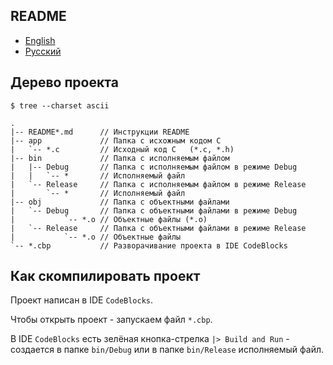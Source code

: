 ## README

- [English](README.md)
- [Русский](README-ru.md)

## Дерево проекта

```
$ tree --charset ascii

.
|-- README*.md      // Инструкции README
|-- app             // Папка с исхожным кодом C
|   `-- *.c         // Исходный код C   (*.c, *.h)
|-- bin             // Папка с исполняемым файлом
|   |-- Debug       // Папка с исполняемым файлом в режиме Debug
|   |   `-- *       // Исполняемый файл
|   `-- Release     // Папка с исполняемым файлом в режиме Release
|       `-- *       // Исполняемый файл
|-- obj             // Папка с объектными файлами
|   `-- Debug       // Папка с объектными файлами в режиме Debug
|           `-- *.o // Объектные файлы (*.o)
|   `-- Release     // Папка с объектными файлами в режиме Release
|           `-- *.o // Объектные файлы
`-- *.cbp           // Разворачивание проекта в IDE CodeBlocks
```

## Как скомпилировать проект

Проект написан в IDE `CodeBlocks`.

Чтобы открыть проект - запускаем файл `*.cbp`.

В IDE `CodeBlocks` есть зелёная кнопка-стрелка `|> Build and Run` - создается в папке `bin/Debug` или в папке `bin/Release` исполняемый файл.
